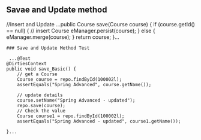  ## Savae and Update method
 //Insert and Update
...public Course save(Course course) {
		if (course.getId() == null) {
			// insert Course
			eManager.persist(course);
		} else {
			eManager.merge(course);
		}
		return course;
		}...
	
	### Save and Update Method Test
	
     ...@Test
	@DirtiesContext
	public void save_Basic() {
		// get a Course
		Course course = repo.findById(100002l);
		assertEquals("Spring Advanced", course.getName());

		// update details
		course.setName("Spring Advanced - updated");
		repo.save(course);
		// Check the value
		Course course1 = repo.findById(100002l);
		assertEquals("Spring Advanced - updated", course1.getName());

	}...
